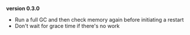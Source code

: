 **version 0.3.0**
- Run a full GC and then check memory again before initiating a restart
- Don't wait for grace time if there's no work

